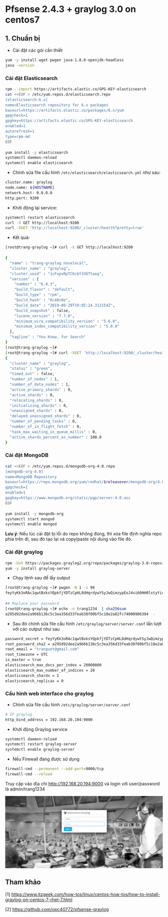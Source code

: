 # Pfsense 2.4.3 + graylog 3.0 on centos7


## 1. Chuẩn bị 

* Cài đặt các gói cần thiết 

```sh
yum -y install wget pwgen java-1.8.0-openjdk-headless
java -version
```

### Cài đặt Elasticsearch

```sh
rpm --import https://artifacts.elastic.co/GPG-KEY-elasticsearch
cat <<EOF > /etc/yum.repos.d/elasticsearch.repo
[elasticsearch-6.x]
name=Elasticsearch repository for 6.x packages
baseurl=https://artifacts.elastic.co/packages/6.x/yum
gpgcheck=1
gpgkey=https://artifacts.elastic.co/GPG-KEY-elasticsearch
enabled=1
autorefresh=1
type=rpm-md
EOF

yum install -y elasticsearch
systemctl daemon-reload
systemctl enable elasticsearch
```

* Chỉnh sửa file cấu hình `/etc/elasticsearch/elasticsearch.yml` như sau:

```sh
cluster.name: graylog
node.name: ${HOSTNAME}
network.host: 0.0.0.0
http.port: 9200
```

* Khởi động lại service:

```sh
systemctl restart elasticsearch
curl -X GET http://localhost:9200
curl -XGET 'http://localhost:9200/_cluster/health?pretty=true'
```

* Kết quả:

```sh
[root@trang-graylog ~]# curl -X GET http://localhost:9200

{
  "name" : "trang-graylog.novalocal",
  "cluster_name" : "graylog",
  "cluster_uuid" : "1cFxpvRpTC6cbY336Ttaeg",
  "version" : {
    "number" : "6.8.3",
    "build_flavor" : "default",
    "build_type" : "rpm",
    "build_hash" : "0c48c0e",
    "build_date" : "2019-08-29T19:05:24.312154Z",
    "build_snapshot" : false,
    "lucene_version" : "7.7.0",
    "minimum_wire_compatibility_version" : "5.6.0",
    "minimum_index_compatibility_version" : "5.0.0"
  },
  "tagline" : "You Know, for Search"
}
[root@trang-graylog ~]#
[root@trang-graylog ~]# curl -XGET 'http://localhost:9200/_cluster/health?pretty=true'
{
  "cluster_name" : "graylog",
  "status" : "green",
  "timed_out" : false,
  "number_of_nodes" : 1,
  "number_of_data_nodes" : 1,
  "active_primary_shards" : 0,
  "active_shards" : 0,
  "relocating_shards" : 0,
  "initializing_shards" : 0,
  "unassigned_shards" : 0,
  "delayed_unassigned_shards" : 0,
  "number_of_pending_tasks" : 0,
  "number_of_in_flight_fetch" : 0,
  "task_max_waiting_in_queue_millis" : 0,
  "active_shards_percent_as_number" : 100.0
}
```



### Cài đặt MongoDB

```sh
cat <<EOF > /etc/yum.repos.d/mongodb-org-4.0.repo
[mongodb-org-4.0]
name=MongoDB Repository
baseurl=https://repo.mongodb.org/yum/redhat/$releasever/mongodb-org/4.0/x86_64/
gpgcheck=1
enabled=1
gpgkey=https://www.mongodb.org/static/pgp/server-4.0.asc
EOF

yum install -y mongodb-org
systemctl start mongod
systemctl enable mongod
```

**Lưu ý**: Nếu lúc cài đặt bị lỗi do repo không đúng, thì xóa file định nghĩa repo phía trên đi, sau đó tạo lại và copy/paste nội dung vào file đó.


### Cài đặt graylog

```sh
rpm -Uvh https://packages.graylog2.org/repo/packages/graylog-3.0-repository_latest.rpm
yum -y install graylog-server
```

* Chạy lệnh sau để lấy output

```sh
[root@trang-graylog ~]# pwgen -N 1 -s 96
feyYyKk3oRAc1qwtBxksYQpkfjYDTzCpHL8dHqrdywYSyJwQimzypEoJ4vi60HH0lxtyYicmPvqGh658vbouEr68VjKasFPb

## Replace your password 
[root@trang-graylog ~]# echo -n trang1234  | sha256sum
a295d92dee2a966b136c5c3ea356d33feab38f00bf5c18e2a82fc74000986394  -

```

* Sau đó chỉnh sửa file cấu hình `/etc/graylog/server/server.conf` lần lượt với các output như sau

```sh
password_secret = feyYyKk3oRAc1qwtBxksYQpkfjYDTzCpHL8dHqrdywYSyJwQimzypEoJ4vi60HH0lxtyYicmPvqGh658vbouEr68VjKasFPb
root_password_sha2 = a295d92dee2a966b136c5c3ea356d33feab38f00bf5c18e2a82fc74000986394  -
root_email = "tranguet@gmail.com"
root_timezone = UTC
is_master = true
elasticsearch_max_docs_per_index = 20000000
elasticsearch_max_number_of_indices = 20
elasticsearch_shards = 1
elasticsearch_replicas = 0
```

### Cấu hình web interface cho graylog

* Chỉnh sửa file cấu hình `/etc/graylog/server/server.conf`

```sh
# IP graylog
http_bind_address = 192.168.20.194:9000
```

* Khởi động Graylog service 

```sh
systemctl daemon-reload
systemctl restart graylog-server
systemctl enable graylog-server
```

* Nếu Firewall đang được sử dụng

```sh
firewall-cmd --permanent --add-port=9000/tcp
firewall-cmd --reload
```

Truy cập vào địa chỉ http://192.168.20.194:9000 và login với user/password là admin/trang1234

<img src="img/1.png">









## Tham khảo 

[1] https://www.itzgeek.com/how-tos/linux/centos-how-tos/how-to-install-graylog-on-centos-7-rhel-7.html

[2] https://github.com/opc40772/pfsense-graylog